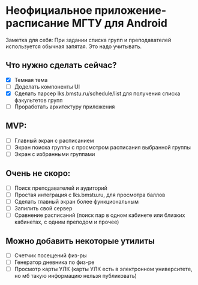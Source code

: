 # Неофициальное приложение-расписание МГТУ для Android

Заметка для себя: При задании списка групп и преподавателей используется обычная запятая. Это надо учитывать.

## Что нужно сделать сейчас?

- [x] Темная тема
- [ ] Доделать компоненты UI
- [x] Сделать парсер lks.bmstu.ru/schedule/list для получения списка факультетов групп
- [ ] Проработать архитектуру приложения

## MVP:

- [ ] Главный экран с расписанием
- [ ] Экран поиска группы с просмотром расписания выбранной группы
- [ ] Экран с избранными группами

## Очень не скоро:

- [ ] Поиск преподавателей и аудиторий
- [ ] Простая интеграция с lks.bmstu.ru, для просмотра баллов
- [ ] Сделать главный экран более функциональным
- [ ] Запилить свой сервер
- [ ] Сравнение расписаний (поиск пар в одном кабинете или близких кабинетах, с одним преподом и прочее)

## Можно добавить некоторые утилиты

- [ ] Счетчик посещений физ-ры
- [ ] Генератор дневника по физ-ре
- [ ] Просмотр карты УЛК (карты УЛК есть в электронном университете, но мб такую информацию нельзя публиковать)